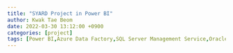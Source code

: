 ```yaml
---
title: "SYARD Project in Power BI"
author: Kwak Tae Beom
date: 2022-03-30 13:12:00 +0900
categories: [project]
tags: [Power BI,Azure Data Factory,SQL Server Management Service,Oracle]
---
```


<!-- # 삼성중공업 전사 통합 모니터링 (SYARD) 프로젝트

## 고객사 요청 :  -->